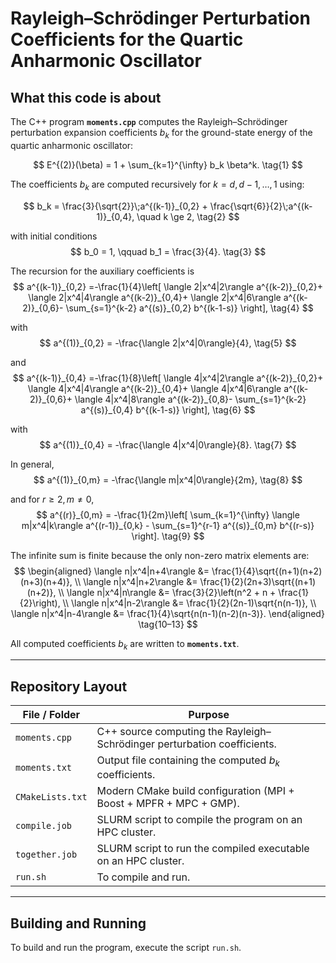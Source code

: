 # Rayleigh–Schrödinger Perturbation Coefficients for the Quartic Anharmonic Oscillator

## What this code is about

The C++ program **`moments.cpp`** computes the Rayleigh–Schrödinger perturbation expansion coefficients $b_k$ for the ground-state energy of the quartic anharmonic oscillator:

$$
E^{(2)}(\beta) = 1 + \sum_{k=1}^{\infty} b_k \beta^k.
\tag{1}
$$

The coefficients $b_k$ are computed recursively for $k = d, d-1, \dots, 1$ using:

$$
b_k = \frac{3}{\sqrt{2}}\;a^{(k-1)}_{0,2}
      + \frac{\sqrt{6}}{2}\;a^{(k-1)}_{0,4}, \quad k \ge 2,
\tag{2}
$$

with initial conditions
$$
b_0 = 1, \qquad b_1 = \frac{3}{4}.
\tag{3}
$$

The recursion for the auxiliary coefficients is
$$
a^{(k-1)}_{0,2} =-\frac{1}{4}\left[
\langle 2|x^4|2\rangle a^{(k-2)}_{0,2}+ \langle 2|x^4|4\rangle a^{(k-2)}_{0,4}+ \langle 2|x^4|6\rangle a^{(k-2)}_{0,6}- \sum_{s=1}^{k-2} a^{(s)}_{0,2} b^{(k-1-s)}
\right],
\tag{4}
$$

with
$$
a^{(1)}_{0,2} = -\frac{\langle 2|x^4|0\rangle}{4},
\tag{5}
$$

and
$$
a^{(k-1)}_{0,4} =-\frac{1}{8}\left[
\langle 4|x^4|2\rangle a^{(k-2)}_{0,2}+ \langle 4|x^4|4\rangle a^{(k-2)}_{0,4}+ \langle 4|x^4|6\rangle a^{(k-2)}_{0,6}+ \langle 4|x^4|8\rangle a^{(k-2)}_{0,8}- \sum_{s=1}^{k-2} a^{(s)}_{0,4} b^{(k-1-s)}
\right],
\tag{6}
$$

with
$$
a^{(1)}_{0,4} = -\frac{\langle 4|x^4|0\rangle}{8}.
\tag{7}
$$

In general,
$$
a^{(1)}_{0,m} = -\frac{\langle m|x^4|0\rangle}{2m},
\tag{8}
$$

and for $r \ge 2, m \ne 0$,
$$
a^{(r)}_{0,m} =
-\frac{1}{2m}\left[
\sum_{k=1}^{\infty} \langle m|x^4|k\rangle a^{(r-1)}_{0,k} - \sum_{s=1}^{r-1} a^{(s)}_{0,m} b^{(r-s)}
\right].
\tag{9}
$$

The infinite sum is finite because the only non-zero matrix elements are:
$$
\begin{aligned}
\langle n|x^4|n+4\rangle &= \frac{1}{4}\sqrt{(n+1)(n+2)(n+3)(n+4)}, \\
\langle n|x^4|n+2\rangle &= \frac{1}{2}(2n+3)\sqrt{(n+1)(n+2)}, \\
\langle n|x^4|n\rangle   &= \frac{3}{2}\left(n^2 + n + \frac{1}{2}\right), \\
\langle n|x^4|n-2\rangle &= \frac{1}{2}(2n-1)\sqrt{n(n-1)}, \\
\langle n|x^4|n-4\rangle &= \frac{1}{4}\sqrt{n(n-1)(n-2)(n-3)}.
\end{aligned}
\tag{10–13}
$$

All computed coefficients $b_k$ are written to **`moments.txt`**.

---

## Repository Layout

| File / Folder     | Purpose                                                                  |
|-------------------|---------------------------------------------------------------------------|
| `moments.cpp`     | C++ source computing the Rayleigh–Schrödinger perturbation coefficients. |
| `moments.txt`     | Output file containing the computed $b_k$ coefficients.                  |
| `CMakeLists.txt`  | Modern CMake build configuration (MPI + Boost + MPFR + MPC + GMP).      |
| `compile.job`     | SLURM script to compile the program on an HPC cluster.                  |
| `together.job`    | SLURM script to run the compiled executable on an HPC cluster.          |
| `run.sh`         | To compile and run.       |

---

## Building and Running
 To build and run the program, execute the script `run.sh`. 
